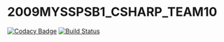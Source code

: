 # 2009MYSSPSB1_CSHARP_TEAM10
[![Codacy Badge](https://api.codacy.com/project/badge/Grade/2dea6e7808334a0082a51e00d87a7ebe)](https://app.codacy.com/gh/99002674/2009MYSSPSB1_CSHARP_TEAM10?utm_source=github.com&utm_medium=referral&utm_content=99002674/2009MYSSPSB1_CSHARP_TEAM10&utm_campaign=Badge_Grade)
[![Build Status](https://dev.azure.com/chandanaan/csharp/_apis/build/status/99002674.2009MYSSPSB1_CSHARP_TEAM10?branchName=main)](https://dev.azure.com/chandanaan/csharp/_build/latest?definitionId=1&branchName=main)
